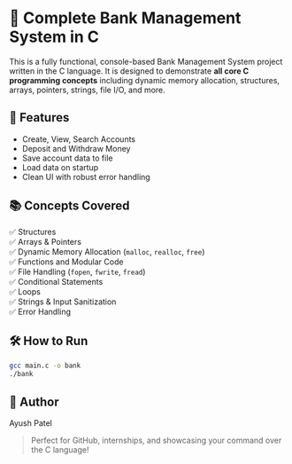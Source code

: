 # 💼 Complete Bank Management System in C

This is a fully functional, console-based Bank Management System project written in the C language. It is designed to demonstrate **all core C programming concepts** including dynamic memory allocation, structures, arrays, pointers, strings, file I/O, and more.

## 🚀 Features
- Create, View, Search Accounts
- Deposit and Withdraw Money
- Save account data to file
- Load data on startup
- Clean UI with robust error handling

## 📚 Concepts Covered
✅ Structures  
✅ Arrays & Pointers  
✅ Dynamic Memory Allocation (`malloc`, `realloc`, `free`)  
✅ Functions and Modular Code  
✅ File Handling (`fopen`, `fwrite`, `fread`)  
✅ Conditional Statements  
✅ Loops  
✅ Strings & Input Sanitization  
✅ Error Handling

## 🛠️ How to Run
```bash
gcc main.c -o bank
./bank
```

## 🧠 Author
Ayush Patel

> Perfect for GitHub, internships, and showcasing your command over the C language!